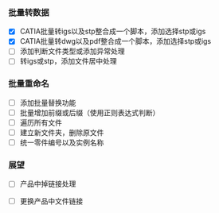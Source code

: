 ### 批量转数据

- [x] CATIA批量转igs以及stp整合成一个脚本，添加选择stp或igs
- [x] CATIA批量转dwg以及pdf整合成一个脚本，添加选择stp或igs
- [ ] 添加判断文件类型或添加异常处理
- [ ] 转igs或stp，添加文件居中处理

### 批量重命名

- [ ] 添加批量替换功能
- [ ] 批量增加前缀或后缀（使用正则表达式判断）
- [ ] 遍历所有文件
- [ ] 建立新文件夹，删除原文件
- [ ] 统一零件编号以及实例名称

### 展望
- [ ] 产品中掉链接处理
- [ ] 更换产品中文件链接



